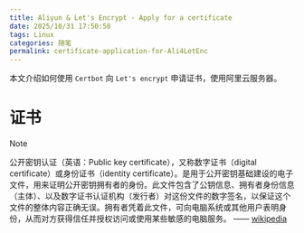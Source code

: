 ```yaml
---
title: Aliyun & Let's Encrypt - Apply for a certificate
date: 2025/10/31 17:50:58
tags: Linux
categories: 随笔
permalink: certificate-application-for-Ali4LetEnc
---
```


本文介绍如何使用 `Certbot` 向 `Let's encrypt` 申请证书，使用阿里云服务器。

# 证书

> [!NOTE]
> 公开密钥认证（英语：Public key certificate），又称数字证书（digital certificate）或身份证书（identity certificate）。是用于公开密钥基础建设的电子文件，用来证明公开密钥拥有者的身份。此文件包含了公钥信息、拥有者身份信息（主体）、以及数字证书认证机构（发行者）对这份文件的数字签名，以保证这个文件的整体内容正确无误。拥有者凭着此文件，可向电脑系统或其他用户表明身份，从而对方获得信任并授权访问或使用某些敏感的电脑服务。
> —— [wikipedia](https://zh.wikipedia.org/wiki/%E5%85%AC%E9%96%8B%E9%87%91%E9%91%B0%E8%AA%8D%E8%AD%89)

